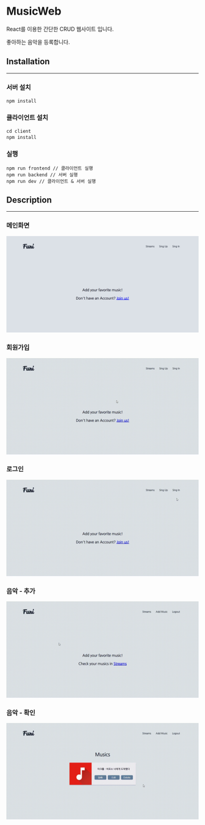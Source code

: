 # MusicWeb

React를 이용한 간단한 CRUD 웹사이트 입니다.

좋아하는 음악을 등록합니다.

## Installation

---

### 서버 설치

```
npm install
```

### 클라이언트 설치

```
cd client
npm install
```

### 실행

```
npm run frontend // 클라이언트 실행
npm run backend // 서버 실행
npm run dev // 클라이언트 & 서버 실행
```

## Description

---

### 메인화면

![image](img/home.png)

### 회원가입

![image](img/mainregister.gif)

### 로그인

![image](img/login.gif)

### 음악 - 추가

![image](img/addmusic.gif)

### 음악 - 확인

![image](img/musicbtn.gif)
